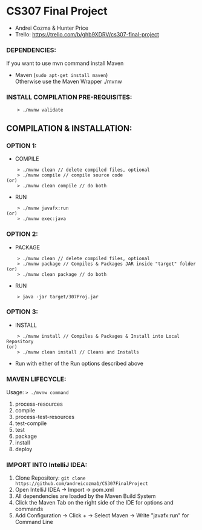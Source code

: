 # CS307 Final Project  
- Andrei Cozma & Hunter Price  
- Trello: https://trello.com/b/ghb9XDRV/cs307-final-project  

### DEPENDENCIES:
If you want to use mvn command install Maven
- Maven (```sudo apt-get install maven```)  
Otherwise use the Maven Wrapper ./mvnw 

### INSTALL COMPILATION PRE-REQUISITES:   
```
	> ./mvnw validate
```

## COMPILATION & INSTALLATION:  

### OPTION 1:  
- COMPILE  
```
	> ./mvnw clean // delete compiled files, optional  
	> ./mvnw compile // compile source code  
(or)  
	> ./mvnw clean compile // do both  
```
- RUN 
```
	> ./mvnw javafx:run  
(or)  
	> ./mvnw exec:java  
```
### OPTION 2:  
- PACKAGE  
```
	> ./mvnw clean // delete compiled files, optional  
	> ./mvnw package // Compiles & Packages JAR inside "target" folder  
(or)  
	> ./mvnw clean package // do both  
```
- RUN  
```
	> java -jar target/307Proj.jar  
```
### OPTION 3:  
- INSTALL  
```
	> ./mvnw install // Compiles & Packages & Install into Local Repository  
(or)  
	> ./mvnw clean install // Cleans and Installs  
```
- Run with either of the Run options described above  

### MAVEN LIFECYCLE:  
Usage: `> ./mvnw command`  
1. process-resources
2. compile
3. process-test-resources
4. test-compile
5. test
6. package
7. install
8. deploy

### IMPORT INTO IntelliJ IDEA:  
1. Clone Repository: `git clone https://github.com/andreicozma1/CS307FinalProject`  
2. Open IntelliJ IDEA -> Import -> pom.xml  
3. All dependencies are loaded by the Maven Build System  
4. Click the Maven Tab on the right side of the IDE for options and commands  
5. Add Configuration -> Click + -> Select Maven -> Write "javafx:run" for Command Line   

